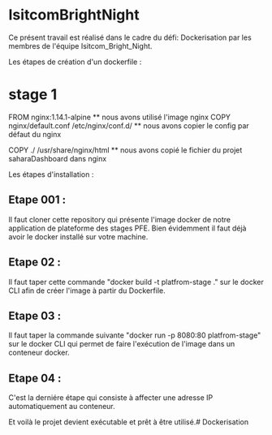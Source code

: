 # IsitcomBrightNight
Ce présent travail est réalisé dans le cadre du défi: Dockerisation par les membres de l'équipe Isitcom_Bright_Night.

Les étapes de création d'un dockerfile :

# stage 1
FROM nginx:1.14.1-alpine   							   ** nous avons utilisé l'image nginx
COPY nginx/default.conf /etc/nginx/conf.d/             ** nous avons copier le config par défaut du nginx

COPY ./ /usr/share/nginx/html      						** nous avons copié le fichier du projet saharaDashboard dans nginx


Les étapes d'installation :
## Etape 001 :
Il faut cloner cette repository  qui présente l'image docker de notre application de plateforme des stages PFE.
Bien évidemment il faut déjà avoir le docker installé sur votre machine.


## Etape 02 :

Il faut taper cette commande  "docker build -t platfrom-stage ." sur le docker CLI afin de créer l'image à partir du Dockerfile.

## Etape 03 :
Il faut taper la commande suivante "docker run -p 8080:80 platfrom-stage" sur le docker CLI qui permet de faire l'exécution de l'image dans un conteneur docker.


## Etape 04 :

C'est la derniére étape qui consiste à affecter une adresse IP automatiquement au conteneur.

Et voilà le projet devient exécutable et prêt à être utilisé.# Dockerisation
